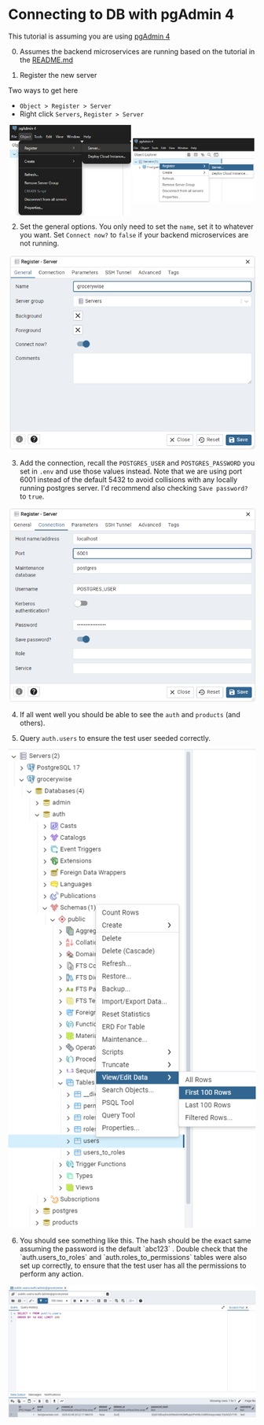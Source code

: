 # Connecting to DB with pgAdmin 4

This tutorial is assuming you are using [pgAdmin 4](https://www.pgadmin.org/download/)

0. Assumes the backend microservices are running based on the tutorial in the 
   [README.md](../../README.md)

1. Register the new server

Two ways to get here
* `Object > Register > Server`
* Right click `Servers`,     `Register > Server`

<div align="center">
  <img width="49%" align="center" src="./step1a.png" />
  <img width="49%" align="center" src="./step1b.png" />
</div>

2. Set the general options. You only need to set the `name`, set it to whatever 
   you want. Set `Connect now?` to `false` if your backend microservices are
   not running.

![Set general](step2.png)

3. Add the connection, recall the `POSTGRES_USER` and `POSTGRES_PASSWORD` you 
   set in `.env` and use those values instead. Note that we are using port 6001 
   instead of the default 5432 to avoid collisions with any locally running 
   postgres server. I'd recommend also checking `Save password?` to `true`.

![Add connection](step3.png)

4. If all went well you should be able to see the `auth` and `products` (and 
   others).

5. Query `auth.users` to ensure the test user seeded correctly.

![Query](step5.png)

6. <div>You should see something like this. The hash should be the exact same 
   assuming the password is the default `abc123` . Double check that the 
   `auth.users_to_roles` and `auth.roles_to_permissions` tables were also set up
   correctly, to ensure that the test user has all the permissions to perform
   any action.</div>

![Result](step6.png)

